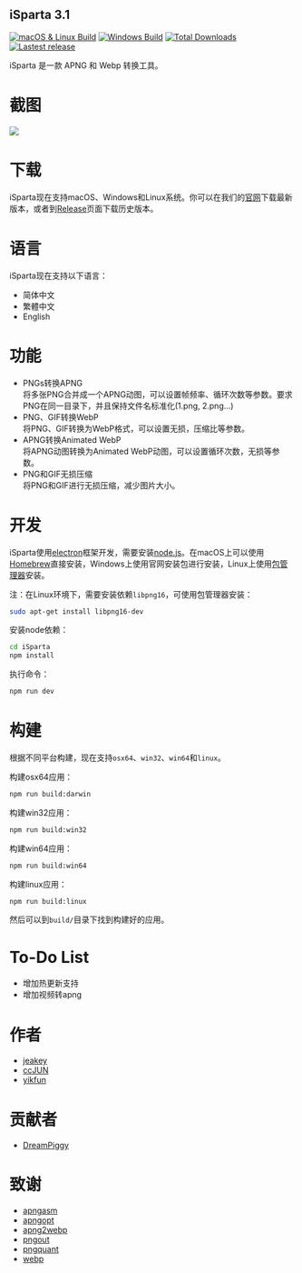 ## iSparta 3.1

[![macOS & Linux Build](https://img.shields.io/travis/iSparta/iSparta.svg)](https://travis-ci.org/iSparta/iSparta)
[![Windows Build](https://img.shields.io/appveyor/ci/lizhuoli/iSparta.svg)](https://ci.appveyor.com/project/lizhuoli/iSparta)
[![Total Downloads](https://img.shields.io/github/downloads/iSparta/iSparta/total.svg)](https://github.com/iSparta/iSparta/releases)
[![Lastest release](https://img.shields.io/github/release/iSparta/iSparta.svg)](https://github.com/iSparta/iSparta/releases/latest)

iSparta 是一款 APNG 和 Webp 转换工具。

# 截图

![](https://raw.githubusercontent.com/iSparta/iSparta/master/static/screenshot/iSparta3.1.png)

# 下载

iSparta现在支持macOS、Windows和Linux系统。你可以在我们的[官网](http://isparta.github.io/)下载最新版本，或者到[Release](https://github.com/iSparta/iSparta/releases)页面下载历史版本。

# 语言

iSparta现在支持以下语言：

+ 简体中文
+ 繁體中文
+ English

# 功能

+ PNGs转换APNG  
  将多张PNG合并成一个APNG动图，可以设置帧频率、循环次数等参数。要求PNG在同一目录下，并且保持文件名标准化(1.png, 2.png...)
+ PNG、GIF转换WebP  
  将PNG、GIF转换为WebP格式，可以设置无损，压缩比等参数。
+ APNG转换Animated WebP  
  将APNG动图转换为Animated WebP动图，可以设置循环次数，无损等参数。
+ PNG和GIF无损压缩  
  将PNG和GIF进行无损压缩，减少图片大小。


# 开发

iSparta使用[electron](https://electron.atom.io/)框架开发，需要安装[node.js](https://nodejs.org/)。在macOS上可以使用[Homebrew](https://brew.sh/)直接安装，Windows上使用官网安装包进行安装，Linux上使用[包管理器](https://nodejs.org/en/download/package-manager/)安装。

注：在Linux环境下，需要安装依赖`libpng16`，可使用包管理器安装：

```bash
sudo apt-get install libpng16-dev
```

安装node依赖：

```bash
cd iSparta
npm install
```

执行命令：
```bash
npm run dev
```

# 构建


根据不同平台构建，现在支持`osx64`、`win32`、`win64`和`linux`。

构建osx64应用：

```bash
npm run build:darwin
```
构建win32应用：

```bash
npm run build:win32
```

构建win64应用：

```bash
npm run build:win64
```
构建linux应用：

```bash
npm run build:linux
```

然后可以到`build/`目录下找到构建好的应用。



# To-Do List

* 增加热更新支持
* 增加视频转apng

# 作者
* [jeakey](https://github.com/jeakey)
* [ccJUN](https://github.com/ccJUN)
* [yikfun](https://github.com/yikfun)

# 贡献者
* [DreamPiggy](https://github.com/dreampiggy)

# 致谢

+ [apngasm](http://apngasm.sourceforge.net/)
+ [apngopt](https://sourceforge.net/projects/apng/files/APNG_Optimizer/)
+ [apng2webp](https://github.com/Benny-/apng2webp)
+ [pngout](http://advsys.net/ken/utils.htm)
+ [pngquant](https://pngquant.org/)
+ [webp](https://developers.google.com/speed/webp/)
